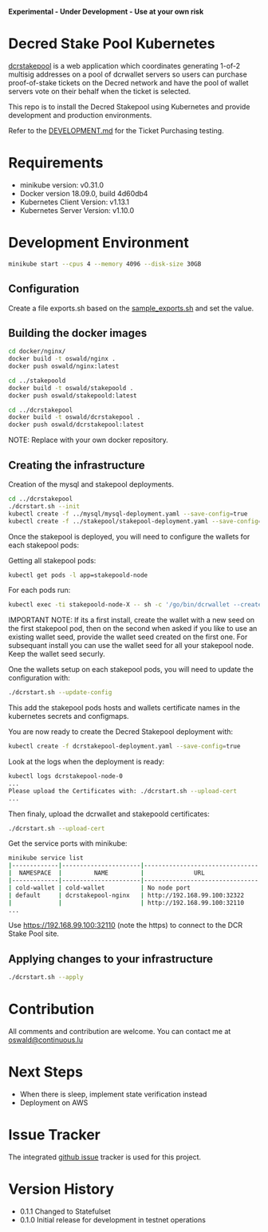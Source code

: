 **Experimental - Under Development - Use at your own risk**

# Decred Stake Pool Kubernetes

[dcrstakepool](https://github.com/decred/dcrstakepool) is a web application which coordinates generating 1-of-2 multisig addresses on a pool of dcrwallet servers so users can purchase proof-of-stake tickets on the Decred network and have the pool of wallet servers vote on their behalf when the ticket is selected.

This repo is to install the Decred Stakepool using Kubernetes and provide development and production environments.

Refer to the [DEVELOPMENT.md](https://github.com/oswaldderiemaecker/dcrstakepool-k8s/blob/master/DEVELOPMENT.md) for the Ticket Purchasing testing.

# Requirements

* minikube version: v0.31.0
* Docker version 18.09.0, build 4d60db4
* Kubernetes Client Version: v1.13.1
* Kubernetes Server Version: v1.10.0

# Development Environment

```bash
minikube start --cpus 4 --memory 4096 --disk-size 30GB
```
## Configuration

Create a file exports.sh based on the [sample_exports.sh](https://github.com/oswaldderiemaecker/dcrstakepool-k8s/blob/master/dcrstakepool/sample_exports.sh) and set the value.

## Building the docker images

```bash
cd docker/nginx/
docker build -t oswald/nginx .
docker push oswald/nginx:latest

cd ../stakepoold
docker build -t oswald/stakepoold .
docker push oswald/stakepoold:latest

cd ../dcrstakepool
docker build -t oswald/dcrstakepool .
docker push oswald/dcrstakepool:latest
```

NOTE: Replace with your own docker repository.

## Creating the infrastructure

Creation of the mysql and stakepool deployments.

```bash
cd ../dcrstakepool
./dcrstart.sh --init
kubectl create -f ../mysql/mysql-deployment.yaml --save-config=true
kubectl create -f ../stakepool/stakepool-deployment.yaml --save-config=true
```

Once the stakepool is deployed, you will need to configure the wallets for each stakepool pods:

Getting all stakepool pods:
```bash
kubectl get pods -l app=stakepoold-node
```

For each pods run:
```bash
kubectl exec -ti stakepoold-node-X -- sh -c '/go/bin/dcrwallet --create $TESTNET'
```

IMPORTANT NOTE: If its a first install, create the wallet with a new seed on the first stakepool pod, then on the second when asked if you like to use an existing wallet seed, provide the wallet seed created on the first one. For subsequant install you can use the wallet seed for all your stakepool node. Keep the wallet seed securly.

One the wallets setup on each stakepool pods, you will need to update the configuration with:

```bash
./dcrstart.sh --update-config
```

This add the stakepool pods hosts and wallets certificate names in the kubernetes secrets and configmaps.

You are now ready to create the Decred Stakepool deployment with:

```bash
kubectl create -f dcrstakepool-deployment.yaml --save-config=true
```

Look at the logs when the deployment is ready:

```bash
kubectl logs dcrstakepool-node-0
...
Please upload the Certificates with: ./dcrstart.sh --upload-cert
...
```
Then finaly, upload the dcrwallet and stakepoold certificates:

```bash
./dcrstart.sh --upload-cert
```

Get the service ports with minikube:

```bash
minikube service list
|-------------|----------------------|--------------------------------|
|  NAMESPACE  |         NAME         |              URL               |
|-------------|----------------------|--------------------------------|
| cold-wallet | cold-wallet          | No node port                   |
| default     | dcrstakepool-nginx   | http://192.168.99.100:32322    |
|             |                      | http://192.168.99.100:32110    |
...
```

Use https://192.168.99.100:32110 (note the https) to connect to the DCR Stake Pool site.

## Applying changes to your infrastructure

```bash
./dcrstart.sh --apply
```

# Contribution

All comments and contribution are welcome. You can contact me at oswald@continuous.lu

# Next Steps

* When there is sleep, implement state verification instead
* Deployment on AWS

# Issue Tracker

The integrated [github issue](https://github.com/oswaldderiemaecker/dcrstakepool-k8s/issues) tracker is used for this project.

# Version History

* 0.1.1  Changed to Statefulset
* 0.1.0  Initial release for development in testnet operations
